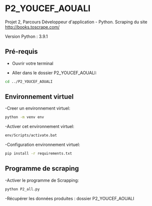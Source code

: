 # P2_YOUCEF_AOUALI
Projet 2, Parcours Développeur d'application - Python. 
Scraping du site http://books.toscrape.com/

Version Python : 3.9.1

## Pré-requis

- Ouvrir votre terminal

- Aller dans le dossier P2_YOUCEF_AOUALI:
```bash
cd ../P2_YOUCEF_AOUALI
```

## Environnement virtuel 

-Creer un environnement virtuel:
```bash
python -m venv env
```

-Activer cet environnement virtuel:
```bash
env/Scripts/activate.bat
```

-Configuration environnement virtuel:
```bash
pip install -r requirements.txt
```

## Programme de scraping 

-Activer le programme de Scrapping: 

```bash
python P2_all.py
```

-Récupérer les données produites :  dossier  P2_YOUCEF_AOUALI
